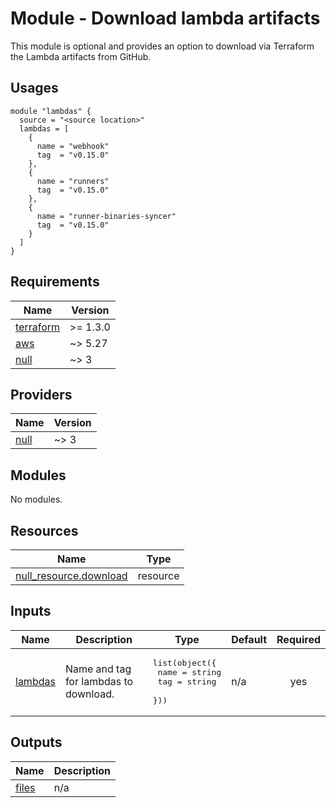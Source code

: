 # Module - Download lambda artifacts

This module is optional and provides an option to download via Terraform the Lambda artifacts from GitHub.

## Usages

```hcl
module "lambdas" {
  source = "<source location>"
  lambdas = [
    {
      name = "webhook"
      tag  = "v0.15.0"
    },
    {
      name = "runners"
      tag  = "v0.15.0"
    },
    {
      name = "runner-binaries-syncer"
      tag  = "v0.15.0"
    }
  ]
}
```

<!-- BEGIN_TF_DOCS -->
## Requirements

| Name | Version |
|------|---------|
| <a name="requirement_terraform"></a> [terraform](#requirement\_terraform) | >= 1.3.0 |
| <a name="requirement_aws"></a> [aws](#requirement\_aws) | ~> 5.27 |
| <a name="requirement_null"></a> [null](#requirement\_null) | ~> 3 |

## Providers

| Name | Version |
|------|---------|
| <a name="provider_null"></a> [null](#provider\_null) | ~> 3 |

## Modules

No modules.

## Resources

| Name | Type |
|------|------|
| [null_resource.download](https://registry.terraform.io/providers/hashicorp/null/latest/docs/resources/resource) | resource |

## Inputs

| Name | Description | Type | Default | Required |
|------|-------------|------|---------|:--------:|
| <a name="input_lambdas"></a> [lambdas](#input\_lambdas) | Name and tag for lambdas to download. | <pre>list(object({<br/>    name = string<br/>    tag  = string<br/>  }))</pre> | n/a | yes |

## Outputs

| Name | Description |
|------|-------------|
| <a name="output_files"></a> [files](#output\_files) | n/a |
<!-- END_TF_DOCS -->